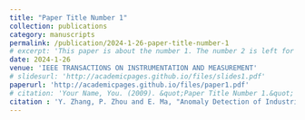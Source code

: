 ```yaml
---
title: "Paper Title Number 1"
collection: publications
category: manuscripts
permalink: /publication/2024-1-26-paper-title-number-1
# excerpt: 'This paper is about the number 1. The number 2 is left for future work.'
date: 2024-1-26
venue: 'IEEE TRANSACTIONS ON INSTRUMENTATION AND MEASUREMENT'
# slidesurl: 'http://academicpages.github.io/files/slides1.pdf'
paperurl: 'http://academicpages.github.io/files/paper1.pdf'
# citation: 'Your Name, You. (2009). &quot;Paper Title Number 1.&quot; <i>Journal 1</i>. 1(1).'
citation : 'Y. Zhang, P. Zhou and E. Ma, "Anomaly Detection of Industrial Smelting Furnace Incorporated With Accelerated Sampling Denoising Diffusion Probability Model and Conv-Transformer," in IEEE Transactions on Instrumentation and Measurement, vol. 73, pp. 1-11, 2024'
---
```

<!-- 
The contents above will be part of a list of publications, if the user clicks the link for the publication than the contents of section will be rendered as a full page, allowing you to provide more information about the paper for the reader. When publications are displayed as a single page, the contents of the above "citation" field will automatically be included below this section in a smaller font. -->